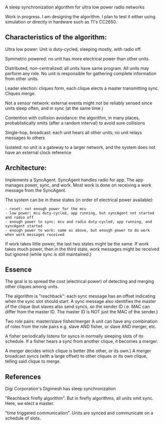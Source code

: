 A sleep synchronization algorithm for ultra low power radio networks


Work in progress.  I am designing the algorithm.  I plan to test it either using simulation or directly in hardware such as TI's CC2650.


Characteristics of the algorithm:
-

Ultra low power:  Unit is duty-cycled, sleeping mostly, with radio off.

Symmetric powered: no unit has more electrical power than other units.

Distributed, non-centralized: all units have same program.  All units may perform any role. No unit is responsible for gathering complete information from other units.

Leader election: cliques form, each clique elects a master transmitting sync.  Cliques merge.

Not a sensor network:  external events might not be reliably sensed since units sleep often, and in sync (at the same time.)

Contention with collision avoidance: the algorithm, in many places, probablistically xmits (after a random interval) to avoid sure collisions

Single-hop, broadcast: each unit hears all other units; no unit relays messages to others

Isolated: no unit is a gateway to a larger network, and the system does not have an external clock reference


Architecture:
-

Implements a SyncAgent.  SyncAgent handles radio for app.  The app manages power, sync, and work.  Most work is done on receiving a work message from the SyncAgent.

The system can be in these states (in order of electrical power available):

	- reset: not enough power for the mcu
	- low power: mcu duty-cycled, app running, but syncAgent not started and radio off
	- enough power to sync: mcu and radio duty-cycled, app running, and syncAgent started
	- enough power to work: same as above, but enough power to do work when work messages received
	
If work takes little power, the last two states might be the same.  If work takes much power, then in the third state, work messages might be received but ignored (while sync is still maintained.)

Essence
-

The goal is to spread the cost (electrical power) of detecting and merging other cliques among units.

The algorithm is "reachback": each sync message has an offset indicating when the sync slot should start.  A sync message also identifies the master of the clique (but slaves also send syncs, so the sender ID i.e. MAC can differ from the master ID.  The master ID is NOT just the MAC of the sender.)

Two role pairs:
	master/slave
	fisher/merger
A unit can have any combination of roles from the role pairs e.g. slave AND fisher, or slave AND merger, etc.

A fisher periodically listens for syncs in normally sleeping slots of its schedule.  If a fisher hears a sync from another clique, it becomes a merger.

A merger decides which clique is better (the other, or its own.)  A merger broadcast syncs (with a large offset) to other cliques or its own clique, telling said clique to merge.



References
-

Digi Corporation's Digimesh has sleep synchronization

"Reachback firefly algorithm".  But in firefly algorithms, all units xmit sync. Here, we elect a master.

"time triggered communication".  Units are synced and communicate on a schedule of slots.
